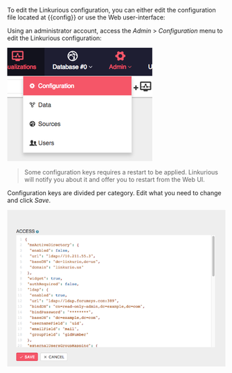 To edit the Linkurious configuration, you can either edit the configuration file located at {{config}}
or use the Web user-interface:

Using an administrator account, access the *Admin* > *Configuration* menu to edit the Linkurious configuration:

![](configuration-menu.png)

> Some configuration keys requires a restart to be applied. Linkurious will notify you about it and offer you to restart from the Web UI.

Configuration keys are divided per category. Edit what you need to change and click *Save*.

![](configure-ui.png)
